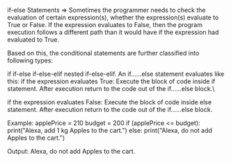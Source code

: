 if-else Statements =>
Sometimes the programmer needs to check the evaluation of certain expression(s), whether the expression(s) evaluate to True or False. If the expression evaluates to False, then the program execution follows a different path than it would have if the expression had evaluated to True.

Based on this, the conditional statements are further classified into following types:

if
if-else
if-else-elif
nested if-else-elif.
An if……else statement evaluates like this:
if the expression evaluates True:
Execute the block of code inside if statement. After execution return to the code out of the if……else block.\

if the expression evaluates False:
Execute the block of code inside else statement. After execution return to the code out of the if……else block.

Example:
applePrice = 210
budget = 200
if (applePrice <= budget):
    print("Alexa, add 1 kg Apples to the cart.")
else:
    print("Alexa, do not add Apples to the cart.")

Output:
Alexa, do not add Apples to the cart.